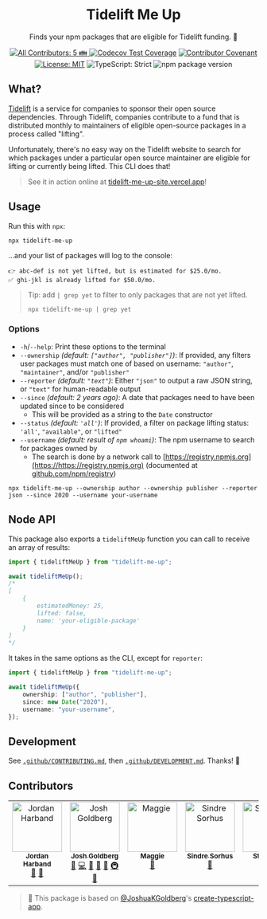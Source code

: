 <h1 align="center">Tidelift Me Up</h1>

<p align="center">Finds your npm packages that are eligible for Tidelift funding. 💸</p>

<p align="center">
	<a href="#contributors" target="_blank">
<!-- prettier-ignore-start -->
<!-- ALL-CONTRIBUTORS-BADGE:START - Do not remove or modify this section -->
<img alt="All Contributors: 5 👪" src="https://img.shields.io/badge/all_contributors-5_👪-21bb42.svg" />
<!-- ALL-CONTRIBUTORS-BADGE:END -->
<!-- prettier-ignore-end -->
	</a>
	<a href="https://codecov.io/gh/JoshuaKGoldberg/tidelift-me-up" target="_blank"><img alt="Codecov Test Coverage" src="https://codecov.io/gh/JoshuaKGoldberg/tidelift-me-up/branch/main/graph/badge.svg"/></a>
	<a href="https://github.com/JoshuaKGoldberg/tidelift-me-up/blob/main/.github/CODE_OF_CONDUCT.md" target="_blank"><img alt="Contributor Covenant" src="https://img.shields.io/badge/code_of_conduct-enforced-21bb42" /></a>
	<a href="https://github.com/JoshuaKGoldberg/tidelift-me-up/blob/main/LICENSE.md" target="_blank"><img alt="License: MIT" src="https://img.shields.io/github/license/JoshuaKGoldberg/tidelift-me-up?color=21bb42"></a>
	<img alt="TypeScript: Strict" src="https://img.shields.io/badge/typescript-strict-21bb42.svg" />
	<img alt="npm package version" src="https://img.shields.io/npm/v/tidelift-me-up?color=21bb42" />
</p>

## What?

[Tidelift](https://tidelift.com) is a service for companies to sponsor their open source dependencies.
Through Tidelift, companies contribute to a fund that is distributed monthly to maintainers of eligible open-source packages in a process called "lifting".

Unfortunately, there's no easy way on the Tidelift website to search for which packages under a particular open source maintainer are eligible for lifting or currently being lifted.
This CLI does that!

> See it in action online at [tidelift-me-up-site.vercel.app](https://tidelift-me-up-site.vercel.app)!

## Usage

Run this with `npx`:

```shell
npx tidelift-me-up
```

...and your list of packages will log to the console:

```plaintext
👉 abc-def is not yet lifted, but is estimated for $25.0/mo.
✅ ghi-jkl is already lifted for $50.0/mo.
```

> Tip: add `| grep yet` to filter to only packages that are not yet lifted.
>
> ```shell
> npx tidelift-me-up | grep yet
> ```

### Options

- `-h`/`--help`: Print these options to the terminal
- `--ownership` _(default: `["author", "publisher"]`)_: If provided, any filters user packages must match one of based on username: `"author"`, `"maintainer"`, and/or `"publisher"`
- `--reporter` _(default: `"text"`)_: Either `"json"` to output a raw JSON string, or `"text"` for human-readable output
- `--since` _(default: 2 years ago)_: A date that packages need to have been updated since to be considered
  - This will be provided as a string to the `Date` constructor
- `--status` _(default: `'all'`)_: If provided, a filter on package lifting status: `'all'`, `"available"`, or `"lifted"`
- `--username` _(default: result of `npm whoami`)_: The npm username to search for packages owned by
  - The search is done by a network call to [https://registry.npmjs.org](https://https://registry.npmjs.org) (documented at [github.com/npm/registry](https://github.com/npm/registry))

```shell
npx tidelift-me-up --ownership author --ownership publisher --reporter json --since 2020 --username your-username
```

## Node API

This package also exports a `tideliftMeUp` function you can call to receive an array of results:

```ts
import { tideliftMeUp } from "tidelift-me-up";

await tideliftMeUp();
/*
[
	{
		estimatedMoney: 25,
		lifted: false,
		name: 'your-eligible-package'
	}
]
*/
```

It takes in the same options as the CLI, except for `reporter`:

```ts
import { tideliftMeUp } from "tidelift-me-up";

await tideliftMeUp({
	ownership: ["author", "publisher"],
	since: new Date("2020"),
	username: "your-username",
});
```

## Development

See [`.github/CONTRIBUTING.md`](./.github/CONTRIBUTING.md), then [`.github/DEVELOPMENT.md`](./.github/DEVELOPMENT.md).
Thanks! 💖

## Contributors

<!-- spellchecker: disable -->
<!-- ALL-CONTRIBUTORS-LIST:START - Do not remove or modify this section -->
<!-- prettier-ignore-start -->
<!-- markdownlint-disable -->
<table>
  <tbody>
    <tr>
      <td align="center" valign="top" width="14.28%"><a href="https://github.com/ljharb"><img src="https://avatars.githubusercontent.com/u/45469?v=4?s=100" width="100px;" alt="Jordan Harband"/><br /><sub><b>Jordan Harband</b></sub></a><br /><a href="#ideas-ljharb" title="Ideas, Planning, & Feedback">🤔</a> <a href="https://github.com/JoshuaKGoldberg/tidelift-me-up/issues?q=author%3Aljharb" title="Bug reports">🐛</a></td>
      <td align="center" valign="top" width="14.28%"><a href="http://www.joshuakgoldberg.com"><img src="https://avatars.githubusercontent.com/u/3335181?v=4?s=100" width="100px;" alt="Josh Goldberg"/><br /><sub><b>Josh Goldberg</b></sub></a><br /><a href="#tool-JoshuaKGoldberg" title="Tools">🔧</a> <a href="https://github.com/JoshuaKGoldberg/tidelift-me-up/commits?author=JoshuaKGoldberg" title="Code">💻</a> <a href="https://github.com/JoshuaKGoldberg/tidelift-me-up/issues?q=author%3AJoshuaKGoldberg" title="Bug reports">🐛</a> <a href="#ideas-JoshuaKGoldberg" title="Ideas, Planning, & Feedback">🤔</a> <a href="#maintenance-JoshuaKGoldberg" title="Maintenance">🚧</a> <a href="#infra-JoshuaKGoldberg" title="Infrastructure (Hosting, Build-Tools, etc)">🚇</a> <a href="https://github.com/JoshuaKGoldberg/tidelift-me-up/commits?author=JoshuaKGoldberg" title="Documentation">📖</a></td>
      <td align="center" valign="top" width="14.28%"><a href="https://github.com/maggienegm"><img src="https://avatars.githubusercontent.com/u/8771586?v=4?s=100" width="100px;" alt="Maggie"/><br /><sub><b>Maggie</b></sub></a><br /><a href="https://github.com/JoshuaKGoldberg/tidelift-me-up/commits?author=maggienegm" title="Documentation">📖</a></td>
      <td align="center" valign="top" width="14.28%"><a href="https://sindresorhus.com/apps"><img src="https://avatars.githubusercontent.com/u/170270?v=4?s=100" width="100px;" alt="Sindre Sorhus"/><br /><sub><b>Sindre Sorhus</b></sub></a><br /><a href="https://github.com/JoshuaKGoldberg/tidelift-me-up/issues?q=author%3Asindresorhus" title="Bug reports">🐛</a></td>
      <td align="center" valign="top" width="14.28%"><a href="https://github.com/StyleShit"><img src="https://avatars.githubusercontent.com/u/32631382?v=4?s=100" width="100px;" alt="StyleShit"/><br /><sub><b>StyleShit</b></sub></a><br /><a href="https://github.com/JoshuaKGoldberg/tidelift-me-up/commits?author=StyleShit" title="Code">💻</a></td>
    </tr>
  </tbody>
</table>

<!-- markdownlint-restore -->
<!-- prettier-ignore-end -->

<!-- ALL-CONTRIBUTORS-LIST:END -->
<!-- spellchecker: enable -->

> 💙 This package is based on [@JoshuaKGoldberg](https://github.com/JoshuaKGoldberg)'s [create-typescript-app](https://github.com/JoshuaKGoldberg/create-typescript-app).
